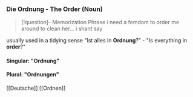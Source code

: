 ### Die Ordnung - The Order   (Noun)

> [!question]- Memorization Phrase
> i need a femdom to order me around to clean her... i shant say

usually used in a tidying sense
"Ist alles in **Ordnung**?" - "Is everything in **order**?"

#### Singular: "Ordnung"
#### Plural: "Ordnungen"



[[Deutsche]]
[[Ordnen]]